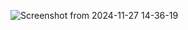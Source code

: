 ![Screenshot from 2024-11-27 14-36-19](https://github.com/user-attachments/assets/48137f68-971e-4e47-9243-99d87b8df158)
